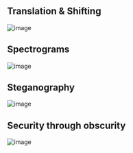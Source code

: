 ## Translation & Shifting

![image](https://github.com/user-attachments/assets/5bc16acf-c14a-4822-9ba7-afba60e6812b)

## Spectrograms

![image](https://github.com/user-attachments/assets/17135997-9263-4ec9-89bd-c05e8574f43d)

## Steganography

![image](https://github.com/user-attachments/assets/060ac954-87f4-4155-9356-89ff13e1af6f)

## Security through obscurity

![image](https://github.com/user-attachments/assets/73964e45-b62b-4e99-a94d-e113eaeeaa20)

